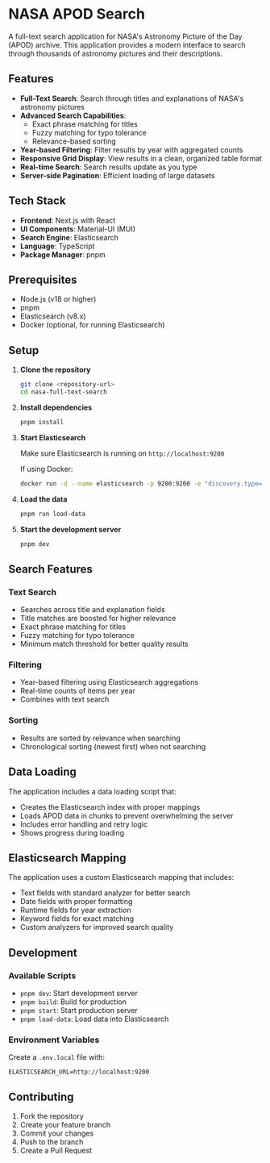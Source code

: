 # NASA APOD Search

A full-text search application for NASA's Astronomy Picture of the Day (APOD) archive. This application provides a modern interface to search through thousands of astronomy pictures and their descriptions.

## Features

- **Full-Text Search**: Search through titles and explanations of NASA's astronomy pictures
- **Advanced Search Capabilities**:
  - Exact phrase matching for titles
  - Fuzzy matching for typo tolerance
  - Relevance-based sorting
- **Year-based Filtering**: Filter results by year with aggregated counts
- **Responsive Grid Display**: View results in a clean, organized table format
- **Real-time Search**: Search results update as you type
- **Server-side Pagination**: Efficient loading of large datasets

## Tech Stack

- **Frontend**: Next.js with React
- **UI Components**: Material-UI (MUI)
- **Search Engine**: Elasticsearch
- **Language**: TypeScript
- **Package Manager**: pnpm

## Prerequisites

- Node.js (v18 or higher)
- pnpm
- Elasticsearch (v8.x)
- Docker (optional, for running Elasticsearch)

## Setup

1. **Clone the repository**

   ```bash
   git clone <repository-url>
   cd nasa-full-text-search
   ```

2. **Install dependencies**

   ```bash
   pnpm install
   ```

3. **Start Elasticsearch**

   Make sure Elasticsearch is running on `http://localhost:9200`

   If using Docker:

   ```bash
   docker run -d --name elasticsearch -p 9200:9200 -e "discovery.type=single-node" elasticsearch:8.x
   ```

4. **Load the data**

   ```bash
   pnpm run load-data
   ```

5. **Start the development server**
   ```bash
   pnpm dev
   ```

## Search Features

### Text Search

- Searches across title and explanation fields
- Title matches are boosted for higher relevance
- Exact phrase matching for titles
- Fuzzy matching for typo tolerance
- Minimum match threshold for better quality results

### Filtering

- Year-based filtering using Elasticsearch aggregations
- Real-time counts of items per year
- Combines with text search

### Sorting

- Results are sorted by relevance when searching
- Chronological sorting (newest first) when not searching

## Data Loading

The application includes a data loading script that:

- Creates the Elasticsearch index with proper mappings
- Loads APOD data in chunks to prevent overwhelming the server
- Includes error handling and retry logic
- Shows progress during loading

## Elasticsearch Mapping

The application uses a custom Elasticsearch mapping that includes:

- Text fields with standard analyzer for better search
- Date fields with proper formatting
- Runtime fields for year extraction
- Keyword fields for exact matching
- Custom analyzers for improved search quality

## Development

### Available Scripts

- `pnpm dev`: Start development server
- `pnpm build`: Build for production
- `pnpm start`: Start production server
- `pnpm load-data`: Load data into Elasticsearch

### Environment Variables

Create a `.env.local` file with:

```
ELASTICSEARCH_URL=http://localhost:9200
```

## Contributing

1. Fork the repository
2. Create your feature branch
3. Commit your changes
4. Push to the branch
5. Create a Pull Request
